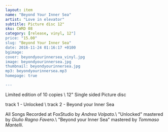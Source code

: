 ```yaml
---
layout: item
name: "Beyond Your Inner Sea"
artist: "Love in elevator"
subtitle: Picture disc 12"
sku: CWRD 08
category: [release, vinyl, 12"]
price: "15.00"
slug: "Beyond Your Inner Sea"
date: 2016-11-24 01:16:17 +0100
bgimage:
cover: beyondyourinnersea_vinyl.jpg
image: beyondyourinnersea.jpg
thumbnail: beyondyourinnersea.jpg
mp3: beyondyourinnersea.mp3
homepage: true

---
```


Limited edition of 10 copies \\
12" Single sided Picture disc

track 1 - Unlocked \\
track 2 - Beyond your Inner Sea

All Songs Recorded at FoxStudio by _Andrea Volpato_.\\
"Unlocked" mastered by _Giulio Ragno Favero_.\\
"Beyond your Inner Sea" mastered by _Tommaso Mantelli_.